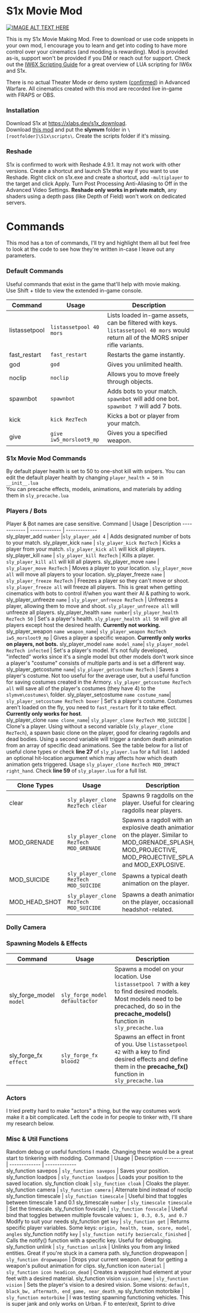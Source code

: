 # S1x Movie Mod
[![IMAGE ALT TEXT HERE](https://img.youtube.com/vi/MSp49m0rm3g/0.jpg)](https://www.youtube.com/watch?v=MSp49m0rm3g)


This is my S1x Movie Making Mod. Free to download or use code snippets in your own mod, I encourage you to learn and get into coding to have more control over your cinematics (and modding is rewarding). Mod is provided as-is, support won't be provided if you DM or reach out for support. Check out the [IW6X Scripting Guide](https://github.com/XLabsProject/iw6x-client/wiki/Scripting) for a great overview of LUA scripting for IW6x and S1x.  

There is no actual Theater Mode or demo system ([confirmed](https://youtu.be/iki-tcDYsi0?t=29)) in Advanced Warfare. All cinematics created with this mod are recorded live in-game with FRAPS or OBS.  

### Installation
Download S1x at https://xlabs.dev/s1x_download.  
Download [this mod](https://github.com/Slykuiper/S1X-Movie-Mod/archive/refs/heads/main.zip) and put the **slymvm** folder in `\[rootfolder]\S1x\scripts\`. Create the scripts folder if it's missing.

### Reshade
S1x is confirmed to work with Reshade 4.9.1. It may not work with other versions. Create a shortcut and launch S1x that way if you want to use Reshade. Right click on s1x.exe and create a shortcut, add `-multiplayer` to the target and click Apply. Turn Post Processing Anti-Aliasing to Off in the Advanced Video Settings. **Reshade only works in private match**, any shaders using a depth pass (like Depth of Field) won't work on dedicated servers.

# Commands
This mod has a ton of commands, I'll try and highlight them all but feel free to look at the code to see how they're written in-case I leave out any parameters.

### Default Commands
Useful commands that exist in the game that'll help with movie making.  
Use Shift + tilde to view the extended in-game console.

Command | Usage | Description
------------ | ------------- | -------------  
listassetpool | `listassetpool 40 mors` |  Lists loaded in-game assets, can be filtered with keys. `listassetpool 40 mors` would return all of the MORS sniper rifle variants.
fast_restart | `fast_restart` | Restarts the game instantly.
god | `god` | Gives you unlimited health.
noclip | `noclip` | Allows you to move freely through objects.
spawnbot | `spawnbot` | Adds bots to your match. `spawnbot` will add one bot. `spawnbot 7` will add 7 bots.
kick | `kick RezTech` | Kicks a bot or player from your match.
give | `give iw5_morsloot9_mp` | Gives you a specified weapon.


### S1x Movie Mod Commands
By default player health is set to 50 to one-shot kill with snipers.
You can edit the default player health by changing `player_health = 50` in `__init__.lua`  
You can precache effects, models, animations, and materials by adding them in `sly_precache.lua`  

### Players / Bots
Player & Bot names are case sensitive.
Command | Usage | Description
------------ | ------------- | -------------  
sly_player_add `number` |`sly_player_add 4` | Adds designated number of bots to your match.
sly_player_kick `name` | `sly_player_kick RezTech` | Kicks a player from your match. `sly_player_kick all` will kick all players.
sly_player_kill `name` | `sly_player_kill RezTech` | Kills a player. `sly_player_kill all` will kill all players.
sly_player_move `name` | `sly_player_move RezTech` | Moves a player to your location. `sly_player_move all` will move all players to your location.
sly_player_freeze `name` | `sly_player_freeze RezTech` | Freezes a player so they can't move or shoot. `sly_player_freeze all` will freeze all players. This is great when getting cinematics with bots to control if/when you want their AI & pathing to work.
sly_player_unfreeze `name` | `sly_player_unfreeze RezTech` | Unfreezes a player, allowing them to move and shoot. `sly_player_unfreeze all` will unfreeze all players.
sly_player_health `name number`| `sly_player_health RezTech 50` | Set's a player's health. `sly_player_health all 50` will give all players except host the desired health. **Currently not working.**
sly_player_weapon `name weapon_name`| `sly_player_weapon RezTech iw5_morsloot9_mp` | Gives a player a specific weapon. **Currently only works on players, not bots.**
sly_player_model `name model_name`| `sly_player_model RezTech infected` | Set's a player's model. It's not fully developed, "infected" works since it's a single model but other models don't work since a player's "costume" consists of multiple parts and is set a different way. 
sly_player_getcostume `name`| `sly_player_getcostume RezTech` | Saves a player's costume. Not too useful for the average user, but a useful function for saving costumes created in the Armory. `sly_player_getcostume RezTech all` will save all of the player's costumes (they have 4) to the `slymvm\costumes\` folder.
sly_player_setcostume `name costume_name`| `sly_player_setcostume RezTech boxer` | Set's a player's costume. Costumes aren't loaded on the fly, you need to `fast_restart` for it to take effect. **Currently only works for host**.  
sly_player_clone `name clone_name`| `sly_player_clone RezTech MOD_SUICIDE` | Clone's a player. Using without a second variable (`sly_player_clone RezTech`), a spawn basic clone on the player, good for clearing ragdolls and dead bodies. Using a second variable will trigger a random death animation from an array of specific dead animations. See the table below for a list of useful clone types or check **line 27** of `sly_player.lua` for a full list. I added an optional hit-location argument which may affects how which death animation gets triggered. Usage `sly_player_clone RezTech MOD_IMPACT right_hand`. Check **line 59** of `sly_player.lua` for a full list.

Clone Types | Usage | Description
------------ | ------------- | -------------  
clear | `sly_player_clone RezTech clear` | Spawns 9 ragdolls on the player. Useful for clearing all ragdolls near players.
MOD_GRENADE | `sly_player_clone RezTech MOD_GRENADE` | Spawns a ragdoll with an explosive death animation on the player. Similar to MOD_GRENADE_SPLASH, MOD_PROJECTIVE, MOD_PROJECTIVE_SPLASH, and MOD_EXPLOSIVE.
MOD_SUICIDE | `sly_player_clone RezTech MOD_SUICIDE` | Spawns a typical death animation on the player.
MOD_HEAD_SHOT | `sly_player_clone RezTech MOD_SUICIDE` | Spawns a death animation on the player, occasionally headshot-related.


### Dolly Camera

### Spawning Models & Effects

Command | Usage | Description
------------ | ------------- | -------------  
sly_forge_model `model` | `sly_forge_model defaultactor` | Spawns a model on your location. Use `listassetpool 7` with a key to find desired models. Most models need to be precached, do so in the **precache_models()** function in `sly_precache.lua` 
sly_forge_fx `effect` | `sly_forge_fx blood2` | Spawns an effect in front of you. Use `listassetpool 42` with a key to find desired effects and define them in the **precache_fx()** function in `sly_precache.lua`

### Actors
I tried pretty hard to make "actors" a thing, but the way costumes work make it a bit complicated. Left the code in for people to tinker with, I'll share my research below.

### Misc & Util Functions
Random debug or useful functions I made. Changing these would be a great start to tinkering with modding.
Command | Usage | Description
------------ | ------------- | -------------  
sly_function savepos | `sly_function savepos` | Saves your position.
sly_function loadpos | `sly_function loadpos` | Loads your position to the saved location.
sly_function cloak | `sly_function cloak` | Cloaks the player.
sly_function camera | `sly_function camera` | Alternate bind instead of noclip
sly_function timescale | `sly_function timescale` | Useful bind that toggles between timescale 1 and 0.1
sly_timescale `number` | `sly_timescale timescale` | Set the timescale.
sly_function fovscale | `sly_function fovscale` | Useful bind that toggles between multiple fovscale values: `1, 0.3, 0.5, and 0.7` Modify to suit your needs
sly_function get `key` | `sly_function get` | Returns specific player variables. Some keys: `origin, health, team, score, model, angles`
sly_function notify `key` | `sly_function notify beziercalc_finished` | Calls the notify() function with a specific key. Useful for debugging.
sly_function unlink | `sly_function unlink` | Unlinks you from any linked entities. Great if you're stuck in a camera path.
sly_function dropweapon | `sly_function dropweapon` | Drops your current weapon. Great for getting a weapon's pullout animation for clips. 
sly_function icon `material` | `sly_function icon headicon_dead` | Creates a waypoint hud element at your feet with a desired material. 
sly_function vision `vision_name` | `sly_function vision` | Sets the player's vision to a desired vision. Some visions: `default, black_bw, aftermath, end_game, near_death_mp`
sly_function motorbike | `sly_function motorbike` | I was testing spawning functioning vehicles. This is super jank and only works on Urban. F to enter/exit, Sprint to drive
